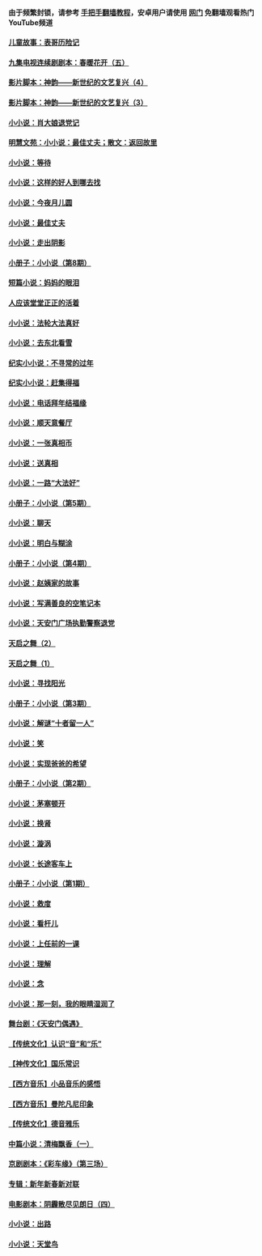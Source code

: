 #### 由于频繁封锁，请参考 [手把手翻墙教程](https://github.com/gfw-breaker/guides/wiki/)，安卓用户请使用 [网门](https://github.com/gfw-breaker/nogfw/blob/master/dl.md?t=05092000) 免翻墙观看热门YouTube频道 

#### [儿童故事：表哥历险记](../pages/328/383535.md?t=05092000) 

#### [九集电视连续剧剧本：春暖花开（五）](../pages/328/275919.md?t=05092000) 

#### [影片脚本：神韵——新世纪的文艺复兴（4）](../pages/328/266089.md?t=05092000) 

#### [影片脚本：神韵——新世纪的文艺复兴（3）](../pages/328/266087.md?t=05092000) 

#### [小小说：肖大娘退党记](../pages/328/239807.md?t=05092000) 

#### [明慧文苑：小小说：最佳丈夫；散文：返回故里](../pages/328/3439.md?t=05092000) 

#### [小小说：等待](../pages/328/223927.md?t=05092000) 

#### [小小说：这样的好人到哪去找](../pages/328/209396.md?t=05092000) 

#### [小小说：今夜月儿圆](../pages/328/193588.md?t=05092000) 

#### [小小说：最佳丈夫](../pages/328/190938.md?t=05092000) 

#### [小小说：走出阴影](../pages/328/190744.md?t=05092000) 

#### [小册子：小小说（第8期）](../pages/328/188202.md?t=05092000) 

#### [短篇小说：妈妈的眼泪](../pages/328/187712.md?t=05092000) 

#### [人应该堂堂正正的活着](../pages/328/182430.md?t=05092000) 

#### [小小说：法轮大法真好](../pages/328/174669.md?t=05092000) 

#### [小小说：去东北看雪](../pages/328/173882.md?t=05092000) 

#### [纪实小小说：不寻常的过年](../pages/328/173187.md?t=05092000) 

#### [纪实小小说：赶集得福](../pages/328/172652.md?t=05092000) 

#### [小小说：电话拜年结福缘](../pages/328/172533.md?t=05092000) 

#### [小小说：顺天意餐厅](../pages/328/170182.md?t=05092000) 

#### [小小说：一张真相币](../pages/328/169410.md?t=05092000) 

#### [小小说：送真相](../pages/328/166713.md?t=05092000) 

#### [小小说：一路“大法好”](../pages/328/162016.md?t=05092000) 

#### [小册子：小小说（第5期）](../pages/328/161131.md?t=05092000) 

#### [小小说：聊天](../pages/328/159640.md?t=05092000) 

#### [小小说：明白与糊涂](../pages/328/158101.md?t=05092000) 

#### [小册子：小小说（第4期）](../pages/328/158006.md?t=05092000) 

#### [小小说：赵姨家的故事](../pages/328/157843.md?t=05092000) 

#### [小小说：写满善良的空笔记本](../pages/328/157382.md?t=05092000) 

#### [小小说：天安门广场执勤警察退党](../pages/328/156982.md?t=05092000) 

#### [天启之舞（2）](../pages/328/153440.md?t=05092000) 

#### [天启之舞（1）](../pages/328/153439.md?t=05092000) 

#### [小小说：寻找阳光](../pages/328/153065.md?t=05092000) 

#### [小册子：小小说（第3期）](../pages/328/151715.md?t=05092000) 

#### [小小说：解谜“十者留一人”](../pages/328/148967.md?t=05092000) 

#### [小小说：笑](../pages/328/148905.md?t=05092000) 

#### [小小说：实现爸爸的希望](../pages/328/148096.md?t=05092000) 

#### [小册子：小小说（第2期）](../pages/328/147214.md?t=05092000) 

#### [小小说：茅塞顿开](../pages/328/147030.md?t=05092000) 

#### [小小说：换肾](../pages/328/146770.md?t=05092000) 

#### [小小说：漩涡](../pages/328/146683.md?t=05092000) 

#### [小小说：长途客车上](../pages/328/145076.md?t=05092000) 

#### [小册子：小小说（第1期）](../pages/328/143963.md?t=05092000) 

#### [小小说：救度](../pages/328/143927.md?t=05092000) 

#### [小小说：看杆儿](../pages/328/142137.md?t=05092000) 

#### [小小说：上任前的一课](../pages/328/140808.md?t=05092000) 

#### [小小说：理解](../pages/328/140476.md?t=05092000) 

#### [小小说：念](../pages/328/139513.md?t=05092000) 

#### [小小说：那一刻，我的眼睛湿润了](../pages/328/138476.md?t=05092000) 

#### [舞台剧：《天安门偶遇》](../pages/328/117155.md?t=05092000) 

#### [【传统文化】认识“音”和“乐”](../pages/328/108667.md?t=05092000) 

#### [【神传文化】国乐常识](../pages/328/104225.md?t=05092000) 

#### [【西方音乐】小品音乐的感悟](../pages/328/102924.md?t=05092000) 

#### [【西方音乐】曼陀凡尼印象](../pages/328/102922.md?t=05092000) 

#### [【传统文化】德音雅乐](../pages/328/102923.md?t=05092000) 

#### [中篇小说：清梅飘香（一）](../pages/328/101058.md?t=05092000) 

#### [京剧剧本：《彩车缘》（第三场）](../pages/328/96434.md?t=05092000) 

#### [专辑：新年新春新对联](../pages/328/94991.md?t=05092000) 

#### [电影剧本：阴霾散尽见朗日（四）](../pages/328/87081.md?t=05092000) 

#### [小小说：出路](../pages/328/84848.md?t=05092000) 

#### [小小说：天堂鸟](../pages/328/83084.md?t=05092000) 

